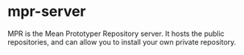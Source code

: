 # mpr-server #
MPR is the Mean Prototyper Repository server.
It hosts the public repositories, and can allow you to install your own private repository.